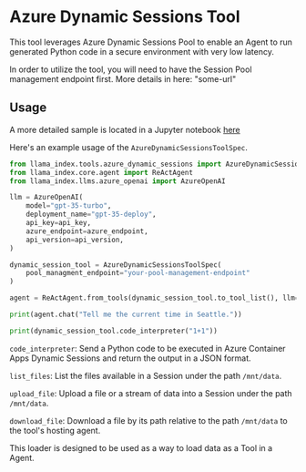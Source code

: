 # Azure Dynamic Sessions Tool

This tool leverages Azure Dynamic Sessions Pool to enable an Agent to run generated Python code in a secure environment with very low latency.

In order to utilize the tool, you will need to have the Session Pool management endpoint first. More details in here: "some-url"

## Usage

A more detailed sample is located in a Jupyter notebook [here](https://github.com/emptycrown/llama_index/tree/main/llama-index-integrations/tools/llama-index-tools-azure-dynamic-sessions/examples/azure_dynamic_sessions.ipynb)

Here's an example usage of the `AzureDynamicSessionsToolSpec`.

```python
from llama_index.tools.azure_dynamic_sessions import AzureDynamicSessionsToolSpec
from llama_index.core.agent import ReActAgent
from llama_index.llms.azure_openai import AzureOpenAI

llm = AzureOpenAI(
    model="gpt-35-turbo",
    deployment_name="gpt-35-deploy",
    api_key=api_key,
    azure_endpoint=azure_endpoint,
    api_version=api_version,
)

dynamic_session_tool = AzureDynamicSessionsToolSpec(
    pool_managment_endpoint="your-pool-management-endpoint"
)

agent = ReActAgent.from_tools(dynamic_session_tool.to_tool_list(), llm=llm, verbose=True)

print(agent.chat("Tell me the current time in Seattle."))

print(dynamic_session_tool.code_interpreter("1+1"))
```

`code_interpreter`: Send a Python code to be executed in Azure Container Apps Dynamic Sessions and return the output in a JSON format.

`list_files`: List the files available in a Session under the path `/mnt/data`.

`upload_file`: Upload a file or a stream of data into a Session under the path `/mnt/data`.

`download_file`: Download a file by its path relative to the path `/mnt/data` to the tool's hosting agent.

This loader is designed to be used as a way to load data as a Tool in a Agent.
